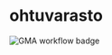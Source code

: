 # ohtuvarasto

![GMA workflow badge](https://github.com/<taijalainen>/<ohtuvarasto>/workflows/<CI>/badge.svg)
